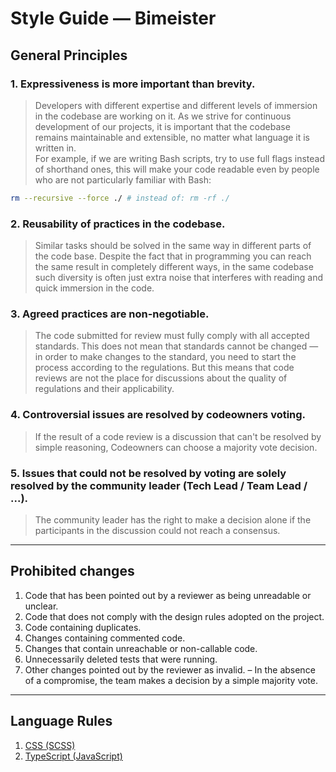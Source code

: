 # Style Guide — Bimeister

## General Principles

### 1. Expressiveness is more important than brevity.

> Developers with different expertise and different levels of immersion in the codebase are working on it. As we strive for continuous development of our projects, it is important that the codebase remains maintainable and extensible, no matter what language it is written in. \
> For example, if we are writing Bash scripts, try to use full flags instead of shorthand ones, this will make your code readable even by people who are not particularly familiar with Bash:

```bash
rm --recursive --force ./ # instead of: rm -rf ./
```

### 2. Reusability of practices in the codebase.

> Similar tasks should be solved in the same way in different parts of the code base. Despite the fact that in programming you can reach the same result in completely different ways, in the same codebase such diversity is often just extra noise that interferes with reading and quick immersion in the code.

### 3. Agreed practices are non-negotiable.

> The code submitted for review must fully comply with all accepted standards. This does not mean that standards cannot be changed — in order to make changes to the standard, you need to start the process according to the regulations. But this means that code reviews are not the place for discussions about the quality of regulations and their applicability.

### 4. Controversial issues are resolved by codeowners voting.

> If the result of a code review is a discussion that can't be resolved by simple reasoning, Codeowners can choose a majority vote decision.

### 5. Issues that could not be resolved by voting are solely resolved by the community leader (Tech Lead / Team Lead / ...).

> The community leader has the right to make a decision alone if the participants in the discussion could not reach a consensus.

---

## Prohibited changes

1. Code that has been pointed out by a reviewer as being unreadable or unclear.
2. Code that does not comply with the design rules adopted on the project.
3. Code containing duplicates.
4. Changes containing commented code.
5. Changes that contain unreachable or non-callable code.
6. Unnecessarily deleted tests that were running.
7. Other changes pointed out by the reviewer as invalid. – In the absence of a compromise, the team makes a decision by a simple majority vote.

---

## Language Rules

1. [CSS (SCSS)](./STYLE_CSS.md)
2. [TypeScript (JavaScript)](./STYLE_TS.md)
